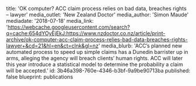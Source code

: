 title: 'OK computer? ACC claim process relies on bad data, breaches rights – lawyer'
media_outlet: 'New Zealand Doctor'
media_author: 'Simon Maude'
mediadate: '2018-07-18'
media_link: 'https://webcache.googleusercontent.com/search?q=cache:654dYOyEjEkJ:https://www.nzdoctor.co.nz/article/print-archive/ok-computer-acc-claim-process-relies-bad-data-breaches-rights-lawyer+&cd=21&hl=en&ct=clnk&gl=nz'
media_blurb: 'ACC’s planned new automated process to speed up simple claims has a Dunedin barrister up in arms, alleging the agency will breach clients’ human rights. ACC will later this year introduce a statistical model to determine the probability a claim will be accepted.'
id: 3b46a398-760e-4346-b3bf-9a9be90713ba
published: false
blueprint: publications
